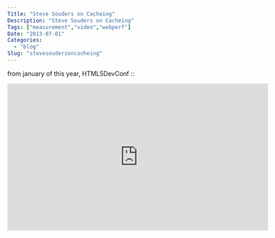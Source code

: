 ```yaml
---
Title: "Steve Souders on Cacheing"
Description: "Steve Souders on Cacheing"
Tags: ["measurement","video","webperf"]
Date: "2013-07-01"
Categories:
  - "blog"
Slug: "stevesoudersoncacheing"
---
```

<p>from january of this year, HTML5DevConf ::</p><p><iframe width="590" height="332" src="http://www.youtube.com/embed/HKNZ-tQQnSY?feature=oembed" frameborder="0" allowfullscreen></iframe></p>
